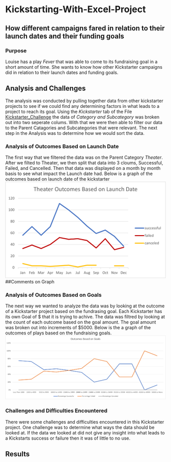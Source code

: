 # Kickstarting-With-Excel-Project
## How different campaigns fared in relation to their launch dates and their funding goals
### Purpose
Louise has a play *Fever* that was able to come to its fundraising goal in a short amount of time. She wants to know how other Kickstarter campaigns did in relation to their launch dates and funding goals. 
## Analysis and Challenges
The analysis was conducted by pulling together data from other kickstarter projects to see if we could find any determining factors in what leads to a project to reach its goal. Using the *Kickstarter* tab of the File [Kickstarter_Challenge](https://github.com/Andrew-E-Walters/Kickstarting-With-Excel-Project/blob/main/Kickstarter_Challenge.xlsx) the data of *Category and Subcategory* was broken out into two seperate colums. With that we were then able to filter our data to the Parent Catagories and Subcategories that were relevant. The next step in the Analysis was to determine how we would sort the data. 
### Analysis of Outcomes Based on Launch Date
The first way that we filtered the data was on the Parent Category *Theater*. After we filted to Theater, we then split that data into 3 cloums, Successful, Failed, and Cancelled. Then that data was displayed on a month by month basis to see what impact the Launch date had. Below is a graph of the outcomes based on launch date of the kickstarter
![Graph of Outcomes](https://github.com/Andrew-E-Walters/Kickstarting-With-Excel-Project/blob/main/Theater_Outcomes_vs_Launch.png)
##Comments on Graph
### Analysis of Outcomes Based on Goals
The next way we wanted to analyze the data was by looking at the outcome of a Kickstarter project based on the fundrasing goal. Each Kickstarter has its own Goal of $ that it is trying to achive. The data was filtred by looking at the count of each outcome based on the goal amount. The goal amount was broken out into increments of $5000. Below is the a graph of the outcomes of plays based on the fundraising goals. 
![Graph of Outcomes Based on Goals](https://github.com/Andrew-E-Walters/Kickstarting-With-Excel-Project/blob/main/Outcomes_vs_Goals.png)
### Challenges and Difficulties Encountered 
There were some challenges and difficulties encountered in this Kickstarter project. One challenge was to determine what ways the data should be looked at. If the data we looked at did not give any insight into what leads to a Kickstarts success or failure then it was of little to no use. 
## Results
